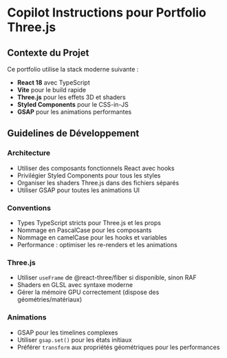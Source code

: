 # Copilot Instructions pour Portfolio Three.js

<!-- Use this file to provide workspace-specific custom instructions to Copilot. For more details, visit https://code.visualstudio.com/docs/copilot/copilot-customization#_use-a-githubcopilotinstructionsmd-file -->

## Contexte du Projet

Ce portfolio utilise la stack moderne suivante :

- **React 18** avec TypeScript
- **Vite** pour le build rapide
- **Three.js** pour les effets 3D et shaders
- **Styled Components** pour le CSS-in-JS
- **GSAP** pour les animations performantes

## Guidelines de Développement

### Architecture

- Utiliser des composants fonctionnels React avec hooks
- Privilégier Styled Components pour tous les styles
- Organiser les shaders Three.js dans des fichiers séparés
- Utiliser GSAP pour toutes les animations UI

### Conventions

- Types TypeScript stricts pour Three.js et les props
- Nommage en PascalCase pour les composants
- Nommage en camelCase pour les hooks et variables
- Performance : optimiser les re-renders et les animations

### Three.js

- Utiliser `useFrame` de @react-three/fiber si disponible, sinon RAF
- Shaders en GLSL avec syntaxe moderne
- Gérer la mémoire GPU correctement (dispose des géométries/matériaux)

### Animations

- GSAP pour les timelines complexes
- Utiliser `gsap.set()` pour les états initiaux
- Préférer `transform` aux propriétés géométriques pour les performances
